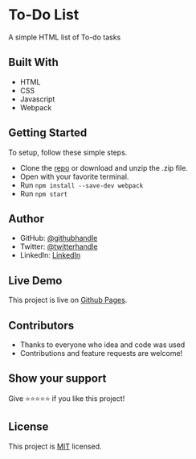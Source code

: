 # To-Do List
A simple HTML list of To-do tasks

## Built With
- HTML
- CSS
- Javascript
- Webpack

## Getting Started
To setup, follow these simple steps.

- Clone the [repo](https://github.com/DJ-MrJay/To-Do-List) or download and unzip the .zip file.
- Open with your favorite terminal.
- Run <code>npm install --save-dev webpack</code> 
- Run <code>npm start</code>

## Author
- GitHub: [@githubhandle](https://github.com/DJ-MrJay)
- Twitter: [@twitterhandle](https://twitter.com/jonah_wambua)
- LinkedIn: [LinkedIn](https://www.linkedin.com/in/mr-jay/)

## Live Demo
This project is live on [Github Pages](https://dj-mrjay.github.io/To-Do-List).

## Contributors
- Thanks to everyone who idea and code was used
- Contributions and feature requests are welcome!

## Show your support
Give ⭐️⭐️⭐️⭐️⭐️ if you like this project!

## License
This project is [MIT](./MIT.md) licensed.
